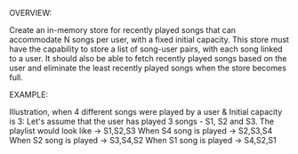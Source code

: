 OVERVIEW:

Create an in-memory store for recently played songs that can accommodate N songs per user, with a fixed initial capacity. 
This store must have the capability to store a list of song-user pairs, with each song linked to a user. 
It should also be able to fetch recently played songs based on the user and eliminate the least recently played songs when the store becomes full.

EXAMPLE:

Illustration, when 4 different songs were played by a user & Initial capacity is 3: 
Let's assume that the user has played 3 songs - S1, S2 and S3.
The playlist would look like -> S1,S2,S3
When S4 song is played -> S2,S3,S4 
When S2 song is played -> S3,S4,S2 
When S1 song is played -> S4,S2,S1
